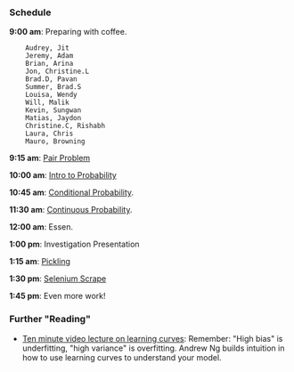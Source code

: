 ### Schedule

**9:00 am**: Preparing with coffee.

		Audrey, Jit
		Jeremy, Adam
		Brian, Arina
		Jon, Christine.L
		Brad.D, Pavan
		Summer, Brad.S
		Louisa, Wendy
		Will, Malik
		Kevin, Sungwan
		Matias, Jaydon
		Christine.C, Rishabh
		Laura, Chris
		Mauro, Browning

**9:15 am**: [Pair Problem](pair_swap_dollar.md)

**10:00 am**: [Intro to Probability](intro_to_probability.ipynb)

**10:45 am**: [Conditional Probability](conditional_probability.ipynb).

**11:30 am**: [Continuous Probability](continuous_probability.ipynb).

**12:00 am**: Essen.

**1:00 pm**: Investigation Presentation

**1:15 am**: [Pickling](Pickling_Python_Objects.ipynb)

**1:30 pm**: [Selenium Scrape](web_scraping_selenium.ipynb)

**1:45 pm**: Even more work!


### Further "Reading"

 * [Ten minute video lecture on learning curves](https://www.youtube.com/watch?v=g4XluwGYPaA): Remember: "High bias" is underfitting, "high variance" is overfitting. Andrew Ng builds intuition in how to use learning curves to understand your model.
